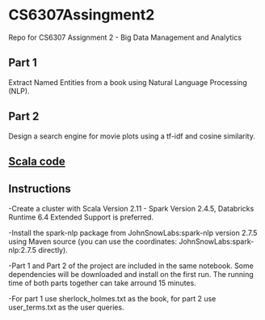 # CS6307Assingment2
Repo for CS6307 Assignment 2 - Big Data Management and Analytics

## Part 1
Extract Named Entities from a book using Natural Language Processing (NLP).

## Part 2
Design a search engine for movie plots using a tf-idf and cosine similarity.

## [Scala code](https://github.com/rsrjohnson/CS6307Assingment2/blob/main/CS6307_Assingment2.scala)

## Instructions 

-Create a cluster with Scala Version 2.11 - Spark Version 2.4.5, Databricks Runtime 6.4 Extended Support is preferred.

-Install the spark-nlp package from JohnSnowLabs:spark-nlp version 2.7.5 using Maven source (you can use the coordinates: JohnSnowLabs:spark-nlp:2.7.5 directly).

-Part 1 and Part 2 of the project are included in the same notebook. Some dependencies will be downloaded and install on the first run. The running time of both parts together can take arround 15 minutes.

-For part 1 use sherlock_holmes.txt as the book, for part 2 use user_terms.txt as the user queries.
